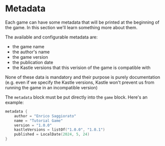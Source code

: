 # Metadata

Each game can have some metadata that will be printed at the beginning of the game.
In this section we'll learn something more about them.

The available and configurable metadata are:

- the game name
- the author's name
- the game version
- the publication date
- the Kastle versions that this verision of the game is compatible with

None of these data is mandatory and their purpose is purely documentation (e.g. even if we specify the Kastle versions, Kastle won't
prevent us from running the game in an incompatible version)

The `metadata` block must be put directly into the `game` block. Here's an example:

```kotlin
metadata {
    author = "Enrico Saggiorato"
    name = "Tutorial Game"
    version = "1.0.0"
    kastleVersions = listOf("1.0.0", "1.0.1")
    published = LocalDate(2024, 5, 24)
}
```
